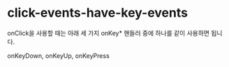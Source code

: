 # click-events-have-key-events

onClick을 사용할 때는 아래 세 가지 onKey* 핸들러 중에 하나를 같이 사용하면 됩니다.


onKeyDown, onKeyUp, onKeyPress

<div onClick={fn} onKeyDown={handleKeyDown} />
<div onClick={fn} onKeyUp={handleKeyUp} />


<div onClick={fn} />